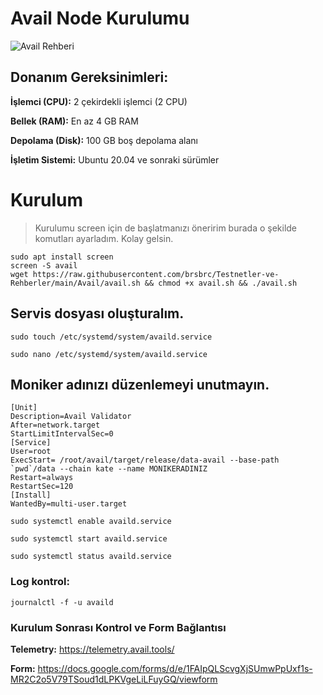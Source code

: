 # Avail Node Kurulumu

![Avail Rehberi](https://github.com/brsbrc/Testnetler-ve-Rehberler/assets/107190154/236f1794-4fe0-4698-a60a-37acddb5a361)

## Donanım Gereksinimleri:

**İşlemci (CPU):** 2 çekirdekli işlemci (2 CPU)

**Bellek (RAM):** En az 4 GB RAM

**Depolama (Disk):** 100 GB boş depolama alanı

**İşletim Sistemi:** Ubuntu 20.04 ve sonraki sürümler

# Kurulum
> Kurulumu screen için de başlatmanızı öneririm burada o şekilde komutları ayarladım. Kolay gelsin.
```
sudo apt install screen
screen -S avail
wget https://raw.githubusercontent.com/brsbrc/Testnetler-ve-Rehberler/main/Avail/avail.sh && chmod +x avail.sh && ./avail.sh
```

## Servis dosyası oluşturalım.

```
sudo touch /etc/systemd/system/availd.service
```
```
sudo nano /etc/systemd/system/availd.service
```

## Moniker adınızı düzenlemeyi unutmayın.

```
[Unit]
Description=Avail Validator
After=network.target
StartLimitIntervalSec=0
[Service]
User=root
ExecStart= /root/avail/target/release/data-avail --base-path `pwd`/data --chain kate --name MONIKERADINIZ
Restart=always
RestartSec=120
[Install]
WantedBy=multi-user.target
```
```
sudo systemctl enable availd.service
```
```
sudo systemctl start availd.service
```
```
sudo systemctl status availd.service
```

### Log kontrol: 
```
journalctl -f -u availd
```

### Kurulum Sonrası Kontrol ve Form Bağlantısı

**Telemetry:** https://telemetry.avail.tools/

**Form:** https://docs.google.com/forms/d/e/1FAIpQLScvgXjSUmwPpUxf1s-MR2C2o5V79TSoud1dLPKVgeLiLFuyGQ/viewform

